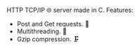 HTTP TCP/IP 🌐 server made in C. Features:
- Post and Get requests. 🏣
- Multithreading. 🧵
- Gzip compression. 🗜️
